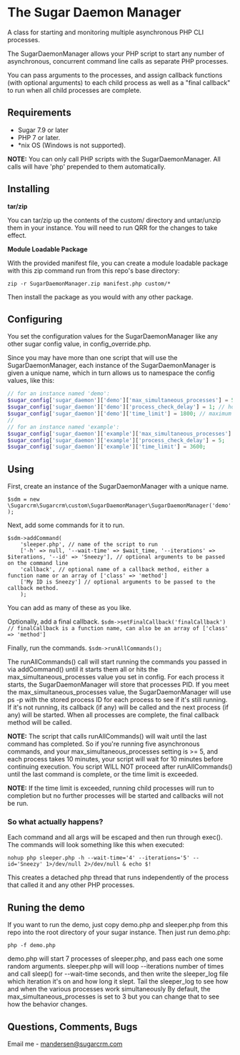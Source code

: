 # The Sugar Daemon Manager
A class for starting and monitoring multiple asynchronous PHP CLI processes.

The SugarDaemonManager allows your PHP script to start any number of asynchronous, concurrent command line calls as separate PHP processes. 

You can pass arguments to the processes, and assign callback functions (with optional arguments) to each child process as well as 
a "final callback" to run when all child processes are complete.


## Requirements
- Sugar 7.9 or later
- PHP 7 or later.
- *nix OS (Windows is not supported).

**NOTE:** You can only call PHP scripts with the SugarDaemonManager. All calls will have 'php' prepended to them 
automatically.


## Installing
**tar/zip**

You can tar/zip up the contents of the custom/ directory and untar/unzip them in your instance. 
You will need to run QRR for the changes to take effect.

**Module Loadable Package**

With the provided manifest file, you can create a module loadable package with this zip command run from this 
repo's base directory: 

`zip -r SugarDaemonManager.zip manifest.php custom/*` 

Then install the package as you would with any other package.

## Configuring
You set the configuration values for the SugarDaemonManager like any other sugar config value, in config_override.php.

Since you may have more than one script that will use the SugarDaemonManager, each instance of the SugarDaemonManager 
is given a unique name, which in turn allows us to namespace the config values, like this:

```php
// for an instance named 'demo':
$sugar_config['sugar_daemon']['demo']['max_simultaneous_processes'] = 50; // maximum number of processes to allow to run at one time.
$sugar_config['sugar_daemon']['demo']['process_check_delay'] = 1; // how often, in seconds, to see if any processes have completed.
$sugar_config['sugar_daemon']['demo']['time_limit'] = 1800; // maximum time, in seconds, allowed to try to run all processes.
//
// for an instance named 'example':
$sugar_config['sugar_daemon']['example']['max_simultaneous_processes'] = 6;
$sugar_config['sugar_daemon']['example']['process_check_delay'] = 5;
$sugar_config['sugar_daemon']['example']['time_limit'] = 3600;
```

## Using
First, create an instance of the SugarDaemonManager with a unique name.

`$sdm = new \Sugarcrm\Sugarcrm\custom\SugarDaemonManager\SugarDaemonManager('demo');`

Next, add some commands for it to run.

```
$sdm->addCommand(
    'sleeper.php', // name of the script to run
    ['-h' => null, '--wait-time' => $wait_time, '--iterations' => $iterations, '--id' => 'Sneezy'], // optional arguments to be passed on the command line
    'callback', // optional name of a callback method, either a function name or an array of ['class' => 'method']
    ['My ID is Sneezy'] // optional arguments to be passed to the callback method.
    );
```
You can add as many of these as you like.

Optionally, add a final callback.
`$sdm->setFinalCallback('finalCallback') // finalCallback is a function name, can also be an array of ['class' => 'method']`

Finally, run the commands.
`$sdm->runAllCommands();`

The runAllCommands() call will start running the commands you passed in via addCommand() until it starts them all or 
hits the max_simultaneous_processes value you set in config. For each process it starts, the SugarDaemonManager will 
store that processes PID. If you meet the max_simultaneous_processes value, the SugarDaemonManager will use ps -p 
with the stored process ID for each process to see if it's still running. If it's not running, its callback (if any)
will be called and the next process (if any) will be started. When all processes are complete, the final callback
method will be called.

**NOTE:** The script that calls runAllCommands() will wait until the last command has completed. So if you're running
five asynchronous commands, and your max_simultaneous_processes setting is >= 5, and each process takes 10 minutes, 
your script will wait for 10 minutes before continuing execution. You script WILL NOT proceed after runAllCommands()
until the last command is complete, or the time limit is exceeded.

**NOTE:** If the time limit is exceeded, running child processes will run to completion but no further processes 
will be started and callbacks will not be run.

### So what actually happens?
Each command and all args will be escaped and then run through exec(). The commands will look something like this 
when executed:

`nohup php sleeper.php -h --wait-time='4' --iterations='5' --id='Sneezy' 1>/dev/null 2>/dev/null & echo $!`

This creates a detached php thread that runs independently of the process that called it and any other PHP processes.


## Runing the demo
If you want to run the demo, just copy demo.php and sleeper.php from this repo into the root directory of 
your sugar instance. Then just run demo.php:

`php -f demo.php`

demo.php will start 7 processes of sleeper.php, and pass each one some random arguments. sleeper.php will
will loop --iterations number of times and call sleep() for --wait-time seconds, and then write the sleeper_log file
which iteration it's on and how long it slept. Tail the sleeper_log to see how and when the various processes work
simultaneously By default, the max_simultaneous_processes is set to 3 but you 
can change that to see how the behavior changes. 

## Questions, Comments, Bugs
Email me - mandersen@sugarcrm.com


